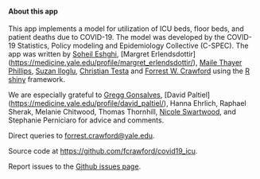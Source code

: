  
#### About this app

This app implements a model for utilization of ICU beds, floor beds, and patient deaths due to COVID-19.  The model was developed by the COVID-19 Statistics,
Policy modeling and Epidemiology Collective (C-SPEC).  The app was written by [Soheil Eshghi](http://www.soheileshghi.com/), [Margret Erlendsdottir] (https://medicine.yale.edu/profile/margret_erlendsdottir/), 
[Maile Thayer Phillips](https://medicine.yale.edu/profile/maile_phillips/), [Suzan Iloglu](https://medicine.yale.edu/profile/suzan_iloglu/), [Christian Testa](ctesta.com) 
and [Forrest W. Crawford](http://www.crawfordlab.io) using the [R](http://www.r-project.org) [shiny](http://shiny.rstudio.com/) framework. 

We are especially grateful to [Gregg Gonsalves](https://medicine.yale.edu/profile/gregg_gonsalves/), [David Paltiel] (https://medicine.yale.edu/profile/david_paltiel/),
Hanna Ehrlich, Raphael Sherak,  Melanie Chitwood, Thomas Thornhill, [Nicole Swartwood](https://prevention-policy-modeling-lab.sph.harvard.edu/nicole-swartwood/), 
and Stephanie Perniciaro for advice and comments.  

Direct queries to <forrest.crawford@yale.edu>.

Source code at <https://github.com/fcrawford/covid19_icu>. 

Report issues to the [Github issues page](https://github.com/fcrawford/covid19_icu/issues).
